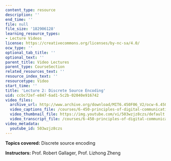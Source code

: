 ```yaml
---
content_type: resource
description: ''
end_time: ''
file: null
file_size: '182906128'
learning_resource_types:
- Lecture Videos
license: https://creativecommons.org/licenses/by-nc-sa/4.0/
ocw_type: ''
optional_tab_title: ''
optional_text: ''
parent_title: Video Lectures
parent_type: CourseSection
related_resources_text: ''
resource_index_text: ''
resourcetype: Video
start_time: ''
title: 'Lecture 2: Discrete Source Encoding'
uid: ccbc72ef-e847-6ad1-5c2b-02040e916742
video_files:
  archive_url: http://www.archive.org/download/MIT6.450F06_V2/ocw-6.450-f06-2003-09-08_300k.mp4
  video_captions_file: /courses/6-450-principles-of-digital-communications-i-fall-2006/39ec6a0c1de25ccab23f413a77a4cb24_503wzjz8czs.vtt
  video_thumbnail_file: https://img.youtube.com/vi/503wzjz8czs/default.jpg
  video_transcript_file: /courses/6-450-principles-of-digital-communications-i-fall-2006/9dc6d0a61db38eec89d12b38ebe50a36_503wzjz8czs.pdf
video_metadata:
  youtube_id: 503wzjz8czs
---
```


**Topics covered:** Discrete source encoding

**Instructors:** Prof. Robert Gallager, Prof. Lizhong Zheng

